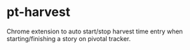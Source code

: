 # pt-harvest
Chrome extension to auto start/stop harvest time entry when starting/finishing a story on pivotal tracker.
